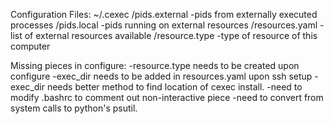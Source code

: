 


Configuration Files:
~/.cexec
  /pids.external  -pids from externally executed processes
  /pids.local     -pids running on external resources
  /resources.yaml -list of external resources available
  /resource.type  -type of resource of this computer

Missing pieces in configure:
-resource.type needs to be created upon configure
-exec_dir needs to be added in resources.yaml upon ssh setup
	-exec_dir needs better method to find location of cexec install. 
-need to modify .bashrc to comment out non-interactive piece
-need to convert from system calls to python's psutil.


